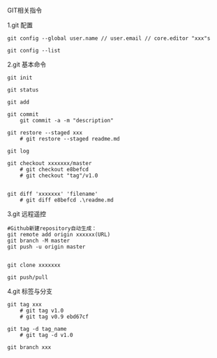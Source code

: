 GIT相关指令

1.git 配置
    
    git config --global user.name // user.email // core.editor "xxx"s
    
    git config --list

2.git 基本命令
    
    git init

    git status
    
    git add
    
    git commit
        git commit -a -m "description"
    
    git restore --staged xxx
        # git restore --staged readme.md
    
    git log
    
    git checkout xxxxxxx/master 
        # git checkout e8befcd
        # git checkout "tag"/v1.0 


    git diff 'xxxxxxx' 'filename'
        # git diff e8befcd .\readme.md

3.git 远程遥控
    
    #Github新建repository自动生成：
    git remote add origin xxxxxx(URL)
    git branch -M master
    git push -u origin master 
    

    git clone xxxxxxx

    git push/pull

4.git 标签与分支
    
    git tag xxx
        # git tag v1.0
        # git tag v0.9 ebd67cf

    git tag -d tag_name
        # git tag -d v1.0

    git branch xxx
